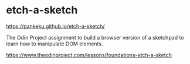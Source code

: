 # etch-a-sketch

https://pankeku.github.io/etch-a-sketch/

The Odin Project assignment to build a browser version of a sketchpad to learn how to manipulate DOM elements.

https://www.theodinproject.com/lessons/foundations-etch-a-sketch
